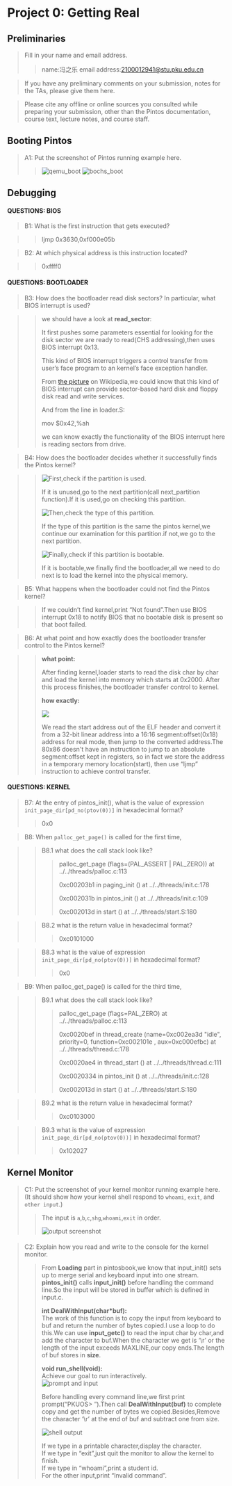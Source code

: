 # Project 0: Getting Real

## Preliminaries

>Fill in your name and email address.
>>name:冯之乐 email address:2100012941@stu.pku.edu.cn
 

>If you have any preliminary comments on your submission, notes for the TAs, please give them here.



>Please cite any offline or online sources you consulted while preparing your submission, other than the Pintos documentation, course text, lecture notes, and course staff.



## Booting Pintos

>A1: Put the screenshot of Pintos running example here.
>>![qemu_boot](https://github.com/FZYsheep/MarkdownPicture/blob/8496823265644de9c392485a8c95069922613f1a/qemu_boot.png)
>>![bochs_boot](https://github.com/FZYsheep/MarkdownPicture/blob/8496823265644de9c392485a8c95069922613f1a/bochs_boot.png)


## Debugging

#### QUESTIONS: BIOS 

>B1: What is the first instruction that gets executed?

>>ljmp   $0x3630,$0xf000e05b

>B2: At which physical address is this instruction located?

>>0xffff0


#### QUESTIONS: BOOTLOADER

>B3: How does the bootloader read disk sectors? In particular, what BIOS interrupt is used?

>>we should have a look at **read_sector**:
>>
>>It first pushes some parameters essential for looking for the disk sector we are ready to read(CHS addressing),then uses BIOS interrupt 0x13.
>>
>>This kind of BIOS interrupt triggers a control transfer from user’s face program to an kernel’s face exception handler.
>>
>>From [the picture](https://en.wikipedia.org/wiki/BIOS_interrupt_call#:~:text=Extended%20Read%20Sectors) on Wikipedia,we could know that this kind of BIOS interrupt can provide sector-based hard disk and floppy disk read and write services.
>>
>>And from the line in loader.S:
>>
>>mov $0x42,%ah
>>
>>we can know exactly the functionality of the BIOS interrupt here is reading sectors from drive.

>B4: How does the bootloader decides whether it successfully finds the Pintos kernel?

>>![**First,check if the partition is used.**](https://github.com/FZYsheep/MarkdownPicture/blob/1b2094241508e362bb87d3ca7e212fcbc115e489/check1.png)
>>
>>If it is unused,go to the next partition(call next_partition function).If it is used,go on checking this partition.
>>
>>![**Then,check the type of this partition.**](https://github.com/FZYsheep/MarkdownPicture/blob/1b2094241508e362bb87d3ca7e212fcbc115e489/check2.png)
>>
>>If the type of this partition is the same the pintos kernel,we continue our examination for this partition.if not,we go to the next partition.
>>
>>![**Finally,check if this partition is bootable.**](https://github.com/FZYsheep/MarkdownPicture/blob/1b2094241508e362bb87d3ca7e212fcbc115e489/check3.png)
>>
>>If it is bootable,we finally find the bootloader,all we need to do next is to load the kernel into the physical memory.

>B5: What happens when the bootloader could not find the Pintos kernel?

>>If we couldn’t find kernel,print “Not found”.Then use BIOS interrupt 0x18 to notify BIOS that no bootable disk is present so that boot failed.


>B6: At what point and how exactly does the bootloader transfer control to the Pintos kernel?

>>**what point:**
>>
>>After finding kernel,loader starts to read the disk char by char and load the kernel into memory which starts at 0x2000. After this process finishes,the bootloader transfer control to kernel.
>>
>>**how exactly:**
>>
>>![](https://github.com/FZYsheep/MarkdownPicture/blob/1b2094241508e362bb87d3ca7e212fcbc115e489/control_transfer.png)
>>
>>We read the start address out of the ELF header and convert it from a 32-bit linear address into a 16:16 segment:offset(0x18) address for real mode, then jump to the converted address.The 80x86 doesn't have an instruction to jump to an absolute segment:offset kept in registers, so in fact we store the address in a temporary memory location(start), then use “ljmp” instruction to achieve control transfer.

#### QUESTIONS: KERNEL

>B7: At the entry of pintos_init(), what is the value of expression `init_page_dir[pd_no(ptov(0))]` in hexadecimal format?
>> 
>> 0x0

>B8: When `palloc_get_page()` is called for the first time,

>> B8.1 what does the call stack look like?
>>> 
>>> palloc_get_page (flags=(PAL_ASSERT | PAL_ZERO)) at ../../threads/palloc.c:113
>>> 
>>> 0xc00203b1 in paging_init () at ../../threads/init.c:178
>>> 
>>> 0xc002031b in pintos_init () at ../../threads/init.c:109
>>> 
>>> 0xc002013d in start () at ../../threads/start.S:180

>> B8.2 what is the return value in hexadecimal format?
>>> 
>>> 0xc0101000

>> B8.3 what is the value of expression `init_page_dir[pd_no(ptov(0))]` in hexadecimal format?
>>> 
>>> 0x0



>B9: When palloc_get_page() is called for the third time,

>> B9.1 what does the call stack look like?
>>> 
>>> palloc_get_page (flags=PAL_ZERO) at ../../threads/palloc.c:113
>>> 
>>> 0xc0020bef in thread_create (name=0xc002ea3d "idle", priority=0, function=0xc002101e <idle>, aux=0xc000efbc) at ../../threads/thread.c:178
>>> 
>>> 0xc0020ae4 in thread_start () at ../../threads/thread.c:111
>>> 
>>> 0xc0020334 in pintos_init () at ../../threads/init.c:128
>>> 
>>> 0xc002013d in start () at ../../threads/start.S:180

>> B9.2 what is the return value in hexadecimal format?
>>> 
>>> 0xc0103000

>> B9.3 what is the value of expression `init_page_dir[pd_no(ptov(0))]` in hexadecimal format?
>>> 
>>> 0x102027



## Kernel Monitor

>C1: Put the screenshot of your kernel monitor running example here. (It should show how your kernel shell respond to `whoami`, `exit`, and `other input`.)
>> 
>> The input is `a`,`b`,`c`,`shg`,`whoami`,`exit` in order.
>> 
>> ![output screenshot](https://github.com/FZYsheep/MarkdownPicture/blob/dc7028260b2836689294fb4c15cb7dbf9248e056/monitor_shell.png)
#### 

>C2: Explain how you read and write to the console for the kernel monitor.
>> From **Loading** part in pintosbook,we know that input_init() sets up to merge serial and keyboard input into one stream. **pintos_init()** calls **input_init()** before handling the command line.So the input will be stored in buffer which is defined in input.c.
>> 
>> **int DealWithInput(char*buf):**  
>> The work of this function is to copy the input from keyboard to buf and return the number of bytes copied.I use a loop to do this.We can use **input_getc()** to read the input char by char,and add the character to buf.When the character we get is ‘\r’ or the length of the input exceeds MAXLINE,our copy ends.The length of buf stores in **size**.
>> 
>> **void run_shell(void):**  
>> Achieve our goal to run interactively.  
>> ![prompt and input](https://github.com/FZYsheep/MarkdownPicture/blob/bcabf59989dfc89e095f8f737f87e0008a738be3/prompt_input.png)
>> 
>> Before handling every command line,we first print prompt(“PKUOS> ”).Then call **DealWithInput(buf)** to complete copy and get the number of bytes we 
copied.Besides,Remove the character ‘\r’ at the end of buf and subtract one from size.
>> 
>> ![shell output](https://github.com/FZYsheep/MarkdownPicture/blob/bcabf59989dfc89e095f8f737f87e0008a738be3/shell_output.png)
>> 
>> If we type in a printable character,display the character.  
>> If we type in “exit”,just quit the monitor to allow the kernel to finish.  
>> If we type in “whoami”,print a student id.  
>> For the other input,print “Invalid command”.  
